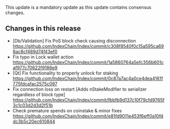 This update is a mandatory update as this update contains consensus changes.
## Changes in this release
- [Db/Validation] Fix PoS block check causing disconnection https://github.com/IndexChain/Index/commit/c308f8540f0c15a595ca698ac8cf489d74f43ef0
- Fix typo in Lock wallet action https://github.com/IndexChain/Index/commit/1a5860764a5efc356b601caf977c70622f9186e9
- [Qt] Fix functionality to properly unlock for staking https://github.com/IndexChain/Index/commit/0c87a7ac4a0ce4dea4161f775fdcafac2575c097
- Fix connection loss on restart [Adds nStakeModifier to serializer regardless of block type] https://github.com/IndexChain/Index/commit/fbbfb9d137c10f79cfd9765f3c1c03d2d3d2f51b
- Check premature spends on coinstake & minor fixes https://github.com/IndexChain/Index/commit/e81fd9011e453f6eff0a10f4dc3b5c20ec610844